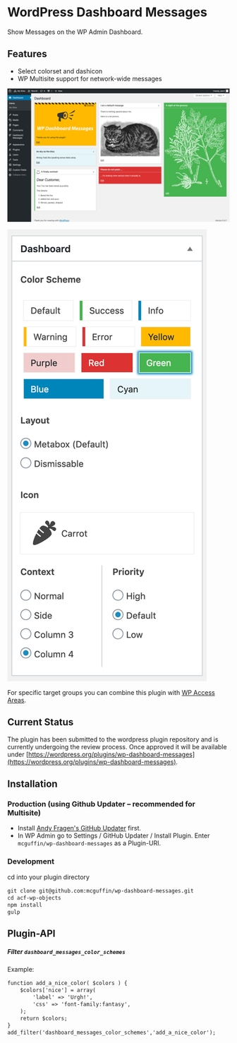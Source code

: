 WordPress Dashboard Messages
============================

Show Messages on the WP Admin Dashboard.

Features
--------
 - Select colorset and dashicon
 - WP Multisite support for network-wide messages

![Some random messages](.wporg/screenshot-1.png)

![Post Editor metabox](.wporg/screenshot-2.png)

For specific target groups you can combine this plugin with
[WP Access Areas](https://wordpress.org/plugins/wp-access-areas/).

Current Status
--------------
The plugin has been submitted to the wordpress plugin repository and is currently undergoing the review process. Once approved it will be available under [https://wordpress.org/plugins/wp-dashboard-messages](https://wordpress.org/plugins/wp-dashboard-messages).

Installation
------------
### Production (using Github Updater – recommended for Multisite)
 - Install [Andy Fragen's GitHub Updater](https://github.com/afragen/github-updater) first.
 - In WP Admin go to Settings / GitHub Updater / Install Plugin. Enter `mcguffin/wp-dashboard-messages` as a Plugin-URI.

### Development
cd into your plugin directory
```
git clone git@github.com:mcguffin/wp-dashboard-messages.git
cd acf-wp-objects
npm install
gulp
```

Plugin-API
----------

##### Filter `dashboard_messages_color_schemes`

Example:
```
function add_a_nice_color( $colors ) {
    $colors['nice'] = array(
        'label' => 'Urgh!',
        'css' => 'font-family:fantasy',
    );
    return $colors;
}
add_filter('dashboard_messages_color_schemes','add_a_nice_color');
```
